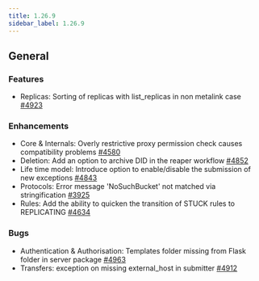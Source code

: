 ```yaml
---
title: 1.26.9
sidebar_label: 1.26.9
---
```


## General

### Features

- Replicas: Sorting of replicas with list_replicas in non metalink case [#4923](https://github.com/rucio/rucio/issues/4923)

### Enhancements

- Core & Internals: Overly restrictive proxy permission check causes compatibility problems [#4580](https://github.com/rucio/rucio/issues/4580)
- Deletion: Add an option to archive DID in the reaper workflow [#4852](https://github.com/rucio/rucio/issues/4852)
- Life time model: Introduce option to enable/disable the submission of new exceptions [#4843](https://github.com/rucio/rucio/issues/4843)
- Protocols: Error message 'NoSuchBucket' not matched via stringification [#3925](https://github.com/rucio/rucio/issues/3925)
- Rules: Add the ability to quicken the transition of STUCK rules to REPLICATING [#4634](https://github.com/rucio/rucio/issues/4634)

### Bugs

- Authentication & Authorisation: Templates folder missing from Flask folder in server package [#4963](https://github.com/rucio/rucio/issues/4963)
- Transfers: exception on missing external_host in submitter [#4912](https://github.com/rucio/rucio/issues/4912)
